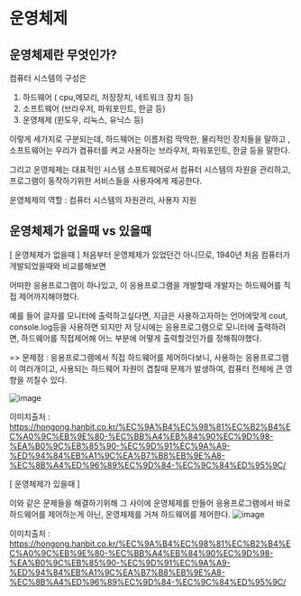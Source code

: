 # 운영체제

## 운영체제란 무엇인가?

컴퓨터 시스템의 구성은
1. 하드웨어 ( cpu,메모리, 저장장치, 네트워크 장치 등)
2. 소프트웨어 (브라우저, 파워포인트, 한글 등)
3. 운영체제 (윈도우, 리눅스, 유닉스 등)

이렇게 세가지로 구분되는데, 하드웨어는 이름처럼 딱딱한, 물리적인 장치들을 말하고 ,소프트웨어는 우리가 켬퓨터를 켜고 사용하는 브라우저, 파워포인트, 한글 등을 말한다.

그리고 운영체제는 대표적인 시스템 소프트웨어로서
컴퓨터 시스템의 자원을 관리하고, 프로그램이 동작하기위한
서비스들을 사용자에게 제공한다.

운영체제의 역할 : 컴퓨터 시스템의 자원관리, 사용자 지원

## 운영체제가 없을때 vs 있을때

[ 운영체제가 없을때 ]
처음부터 운영체제가 있었던건 아니므로, 1940년 처음 컴퓨터가 개발되었을때와 비교를해보면

어떠한 응용프로그램이 하나있고, 이 응용프로그램을 개발할때 개발자는 하드웨어를 직접 제어까지해야했다.

예를 들어 글자를 모니터에 출력하고싶다면,
지금은 사용하고자하는 언어에맞게 cout, console.log등을 사용하면 되지만
저 당시에는 응용프로그램으로 모니터에 출력하려면, 하드웨어를 직접제어해 어느 부분에 어떻게 출력할것인가를 정해줘야했다.

 => 문제점 : 응용프로그램에서 직접 하드웨어를 제어하다보니, 사용하는 응용프로그램이 여러개이고, 사용되는 하드웨어 자원이 겹칠때 문제가 발생하여, 컴퓨터 전체에 큰 영향을 끼칠수 있다.
 
![image](https://user-images.githubusercontent.com/85108615/230814264-916c0dfa-6d8c-4fef-b066-dd0eba9c956f.png)


이미치출처 : https://hongong.hanbit.co.kr/%EC%9A%B4%EC%98%81%EC%B2%B4%EC%A0%9C%EB%9E%80-%EC%BB%A4%EB%84%90%EC%9D%98-%EA%B0%9C%EB%85%90-%EC%9D%91%EC%9A%A9-%ED%94%84%EB%A1%9C%EA%B7%B8%EB%9E%A8-%EC%8B%A4%ED%96%89%EC%9D%84-%EC%9C%84%ED%95%9C/

[ 운영체제가 있을때 ]

이와 같은 문제들을 해결하기위해 그 사이에 운영체제를 만들어 응용프로그램에서 바로 하드웨어를 제어하는게 아닌,
운영체제를 거쳐 하드웨어를 제어한다.
![image](https://user-images.githubusercontent.com/85108615/230814384-0e925da5-bac1-4036-afec-326f49ae9633.png)


이미치출처 : https://hongong.hanbit.co.kr/%EC%9A%B4%EC%98%81%EC%B2%B4%EC%A0%9C%EB%9E%80-%EC%BB%A4%EB%84%90%EC%9D%98-%EA%B0%9C%EB%85%90-%EC%9D%91%EC%9A%A9-%ED%94%84%EB%A1%9C%EA%B7%B8%EB%9E%A8-%EC%8B%A4%ED%96%89%EC%9D%84-%EC%9C%84%ED%95%9C/

